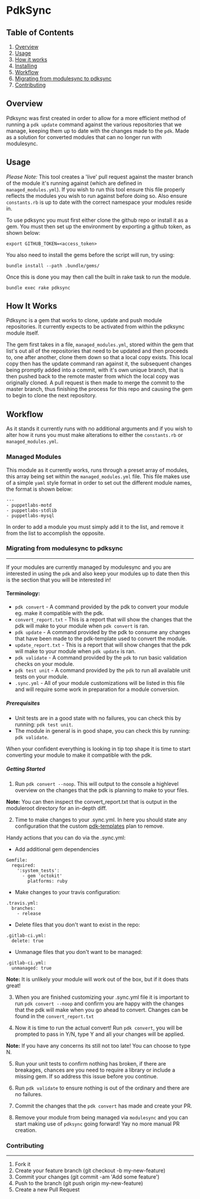 # PdkSync

Table of Contents
-----------------

1. [Overview](#overview)
2. [Usage](#usage)
3. [How it works](#how-it-works)
4. [Installing](#installing)
5. [Workflow](#workflow)
6. [Migrating from modulesync to pdksync](#migrating-from-modulesync-to-pdksync)
7. [Contributing](#contributing)

Overview
--------

Pdksync was first created in order to allow for a more efficient method of running a `pdk update` command against the various repositories that we manage, keeping them up to date with the changes made to the `pdk`. Made as a solution for converted modules that can no longer run with modulesync.

Usage
----------

*Please Note:* This tool creates a 'live' pull request against the master branch of the module it's running against (which are defined in `managed_modules.yml`). If you wish to run this tool ensure this file properly reflects the modules you wish to run against before doing so. Also ensure `constants.rb` is up to date with the correct namespace your modules reside in.

To use pdksync you must first either clone the github repo or install it as a gem. You must then set up the environment by exporting a github token, as shown below:
```
export GITHUB_TOKEN=<access_token>
```
You also need to install the gems before the script will run, try using:
```
bundle install --path .bundle/gems/
```
Once this is done you may then call the built in rake task to run the module.
```
bundle exec rake pdksync
```

How It Works
------------

Pdksync is a gem that works to clone, update and push module repositories. It currently expects to be activated from within the pdksync module itself.

The gem first takes in a file, `managed_modules.yml`, stored within the gem that list's out all of the repositories that need to be updated and then proceeds to, one after another, clone them down so that a local copy exists. This local copy then has the update command ran against it, the subsequent changes being promptly added into a commit, with it's own unique branch, that is then pushed back to the remote master from which the local copy was originally cloned. A pull request is then made to merge the commit to the master branch, thus finishing the process for this repo and causing the gem to begin to clone the next repository.

Workflow
--------

As it stands it currently runs with no additional arguments and if you wish to alter how it runs you must make alterations to either the `constants.rb` or `managed_modules.yml`.

### Managed Modules

This module as it currently works, runs through a preset array of modules, this array being set within the `managed_modules.yml` file. This file makes use of a simple `yaml` style format in order to set out the different module names, the format is shown below:

```
---
- puppetlabs-motd
- puppetlabs-stdlib
- puppetlabs-mysql
```
In order to add a module you must simply add it to the list, and remove it from the list to accomplish the opposite.

### Migrating from modulesync to pdksync
--------
If your modules are currently managed by modulesync and you are interested in using the `pdk` and also keep your modules up to date then this is the section that you will be interested in!

#### Terminology:
- `pdk convert` - A command provided by the pdk to convert your module eg. make it compatible with the pdk.
- `convert_report.txt` - This is a report that will show the changes that the pdk will make to your module when `pdk convert` is ran.
- `pdk update` - A command provided by the pdk to consume any changes that have been made to the pdk-template used to convert the module.
- `update_report.txt` - This is a report that will show changes that the pdk will make to your module when `pdk update` is ran.
- `pdk validate` - A command provided by the `pdk` to run basic validation checks on your module.
- `pdk test unit` - A command provided by the `pdk` to run all available unit tests on your module.
- `.sync.yml` - All of your module customizations will be listed in this file and will require some work in preparation for a module conversion.

##### Prerequisites
* Unit tests are in a good state with no failures, you can check this by running: `pdk test unit`.
* The module in general is in good shape, you can check this by running: `pdk validate`.

When your confident everything is looking in tip top shape it is time to start converting your module to make it compatible with the pdk.

##### Getting Started

1) Run `pdk convert --noop`. This will output to the console a highlevel overview on the changes that the pdk is planning to make to your files.

**Note:** You can then inspect the convert_report.txt that is output in the moduleroot directory for an in-depth diff.

2) Time to make changes to your .sync.yml. In here you should state any configuration that the custom [pdk-templates](https://github.com/puppetlabs/pdk-templates) plan to remove.

Handy actions that you can do via the .sync.yml:

- Add additional gem dependencies
```
Gemfile:
  required:
    ':system_tests':
      - gem 'octokit'
        platforms: ruby
```
- Make changes to your travis configuration:
```
.travis.yml:
  branches:
    - release
```
- Delete files that you don't want to exist in the repo:
```
.gitlab-ci.yml:
  delete: true
```
- Unmanage files that you don't want to be managed:
```
.gitlab-ci.yml:
  unmanaged: true
```
**Note:** It is unlikely your module will work out of the box, but if it does thats great!

3) When you are finished customizing your .sync.yml file it is important to run `pdk convert --noop` and confirm you are happy with the changes that the pdk will make when you go ahead to convert. Changes can be found in the `convert_report.txt`

4) Now it is time to run the actual convert! Run `pdk convert`, you will be prompted to pass in Y/N, type Y and all your changes will be applied.

**Note:** If you have any concerns its still not too late! You can choose to type N.

5) Run your unit tests to confirm nothing has broken, if there are breakages, chances are you need to require a library or include a missing gem. If so address this issue before you continue.

6) Run `pdk validate` to ensure nothing is out of the ordinary and there are no failures.

7) Commit the changes that the `pdk convert` has made and create your PR.

8) Remove your module from being managed via `modulesync` and you can start making use of `pdksync` going forward! Yay no more manual PR creation.

### Contributing
--------

1. Fork it
2. Create your feature branch (git checkout -b my-new-feature)
3. Commit your changes (git commit -am 'Add some feature')
4. Push to the branch (git push origin my-new-feature)
5. Create a new Pull Request
